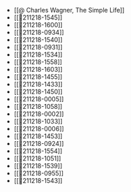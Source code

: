 - [[@ Charles Wagner, The Simple Life]]
- [[💬211218-1545]]
- [[💬211218-1600]]
- [[💬211218-0934]]
- [[💬211218-1540]]
- [[💬211218-0931]]
- [[💬211218-1534]]
- [[💬211218-1558]]
- [[💬211218-1603]]
- [[💬211218-1455]]
- [[💬211218-1433]]
- [[💬211218-1450]]
- [[💬211218-0005]]
- [[💬211218-1058]]
- [[💬211218-0002]]
- [[💬211218-1033]]
- [[💬211218-0006]]
- [[💬211218-1453]]
- [[💬211218-0924]]
- [[💬211218-1554]]
- [[💬211218-1051]]
- [[💬211218-1539]]
- [[💬211218-0955]]
- [[💬211218-1543]]
